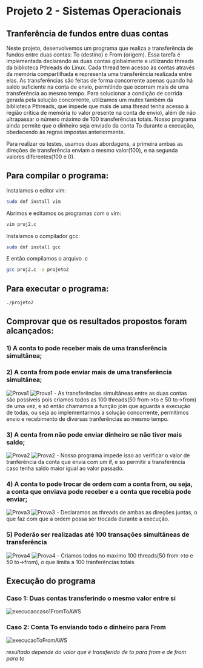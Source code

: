 # Projeto 2 - Sistemas Operacionais
## Tranferência de fundos entre duas contas

Neste projeto, desenvolvemos um programa que realiza a transferência de fundos entre duas contas: To (destino) e From (origem). Essa tarefa é implementada declarando as duas contas globalmente e utilizando threads da biblioteca Pthreads do Linux. Cada thread tem acesso às contas através da memória compartilhada e representa uma transferência realizada entre elas. As transferências são feitas de forma concorrente apenas quando há saldo suficiente na conta de envio, permitindo que ocorram mais de uma transferência ao mesmo tempo. Para solucionar a condição de corrida gerada pela solução concorrente, utilizamos um mutex também da biblioteca Pthreads, que impede que mais de uma thread tenha acesso à região crítica de memória (o valor presente na conta de envio), além de não ultrapassar o número máximo de 100 transferências totais. Nosso programa ainda permite que o dinheiro seja enviado da conta To durante a execução, obedecendo às regras impostas anteriormente.

Para realizar os testes, usamos duas abordagens, a primeira ambas as direções de transferência enviam o mesmo valor(100), e na segunda valores diferentes(100 e 0).

## Para compilar o programa: 
Instalamos o editor vim:
```bash
sudo dnf install vim
```
Abrimos e editamos os programas com o vim:
```bash
vim proj2.c
```
Instalamos o compilador gcc:
```bash
sudo dnf install gcc
```
E então compilamos o arquivo .c
```bash
gcc proj2.c -o projeto2
```

## Para executar o programa:
```bash
./projeto2
```
## Comprovar que os resultados propostos foram alcançados:

### 1) A conta to pode receber mais de uma transferência simultânea;
### 2) A conta from pode enviar mais de uma transferência simultânea;

<img src="https://i.imgur.com/16JuIwX.png" alt="Prova1">
<img src="https://i.imgur.com/Si5SOh7.png" alt="Prova1">
- As transferências simultâneas entre as duas contas são possíveis pois criamos todos as 100 threads(50 from->to e 50 to->from) de uma vez, e só então chamamos a função join que aguarda a execução de todas, ou seja ao implementarmos a solução concorrente, permitimos envio e recebimento de diversas tranferências ao mesmo tempo.

### 3) A conta from não pode enviar dinheiro se não tiver mais saldo;
<img src="https://i.imgur.com/YZUKvWC.png" alt="Prova2">
<img src="https://i.imgur.com/AW8Yxnf.png" alt="Prova2">
- Nosso programa impede isso ao verificar o valor de tranferência da conta que envia com um if, e so permitir a transferência caso tenha saldo maior igual ao valor passado.

### 4) A conta to pode trocar de ordem com a conta from, ou seja, a conta que enviava pode receber e a conta que recebia pode enviar;
<img src="https://i.imgur.com/3RZm2oE.png" alt="Prova3">
<img src="https://i.imgur.com/Si5SOh7.png" alt="Prova3">
- Declaramos as threads de ambas as direções juntas, o que faz com que a ordem possa ser trocada durante a execução.

### 5) Poderão ser realizadas até 100 transações simultâneas de transferência
<img src="https://i.imgur.com/16JuIwX.png" alt="Prova4">
<img src="https://i.imgur.com/wlGxEHT.png" alt="Prova4">
- Criamos todos no maximo 100 threads(50 from->to e 50 to->from), o que limita a 100 tranferências totais

## Execução do programa
### Caso 1: Duas contas transferindo o mesmo valor entre si
<img src="https://i.imgur.com/wlGxEHT.png" alt="execucaocaso1FromToAWS">

### Caso 2: Conta To enviando todo o dinheiro para From
<img src="https://i.imgur.com/7OI4xQP.png" alt="execucaoToFromAWS">

*resultado depende do valor que é transferido de to para from e de from para to*
